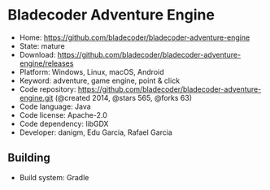 # Bladecoder Adventure Engine

- Home: https://github.com/bladecoder/bladecoder-adventure-engine
- State: mature
- Download: https://github.com/bladecoder/bladecoder-adventure-engine/releases
- Platform: Windows, Linux, macOS, Android
- Keyword: adventure, game engine, point & click
- Code repository: https://github.com/bladecoder/bladecoder-adventure-engine.git (@created 2014, @stars 565, @forks 63)
- Code language: Java
- Code license: Apache-2.0
- Code dependency: libGDX
- Developer: danigm, Edu Garcia, Rafael Garcia

## Building

- Build system: Gradle
